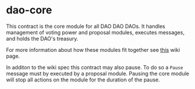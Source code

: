 # dao-core

This contract is the core module for all DAO DAO DAOs. It handles
management of voting power and proposal modules, executes messages,
and holds the DAO's treasury.

For more information about how these modules fit together see
[this](https://github.com/DA0-DA0/dao-contracts/wiki/DAO-DAO-v1-Contracts-Design)
wiki page.

In additon to the wiki spec this contract may also pause. To do so a
`Pause` message must by executed by a proposal module. Pausing the
core module will stop all actions on the module for the duration of
the pause.
